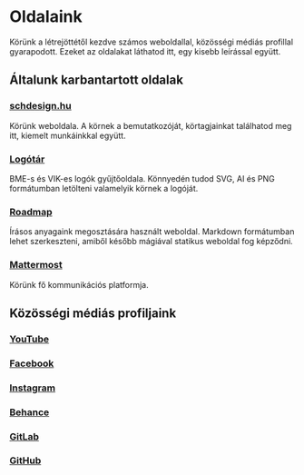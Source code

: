 # Oldalaink

Körünk a létrejöttétől kezdve számos weboldallal, közösségi médiás profillal gyarapodott. Ezeket az oldalakat láthatod itt, egy kisebb leírással együtt.

## Általunk karbantartott oldalak

### [schdesign.hu](https://schdesign.hu/)

Körünk weboldala. A körnek a bemutatkozóját, körtagjainkat találhatod meg itt, kiemelt munkáinkkal együtt.

### [Logótár](https://logotar.schdesign.hu/)

BME-s és VIK-es logók gyűjtőoldala. Könnyedén tudod SVG, AI és PNG formátumban letölteni valamelyik körnek a logóját.

### [Roadmap](https://roadmap.schdesign.hu/)

Írásos anyagaink megosztására használt weboldal. Markdown formátumban lehet szerkeszteni, amiből később mágiával statikus weboldal fog képződni.

### [Mattermost](https://mattermost.schdesign.hu/)

Körünk fő kommunikációs platformja.

## Közösségi médiás profiljaink

### [YouTube](https://www.youtube.com/channel/UCrpoUHr-I8VjjLgXUz-AV6Q)

### [Facebook](https://www.facebook.com/schonherzdesignstudio/)

### [Instagram](https://www.instagram.com/schdesign.hu/)

### [Behance](https://www.behance.net/wearethesds/)

### [GitLab](https://git.sch.bme.hu/schdesign)

### [GitHub](https://github.com/simonyiszk)